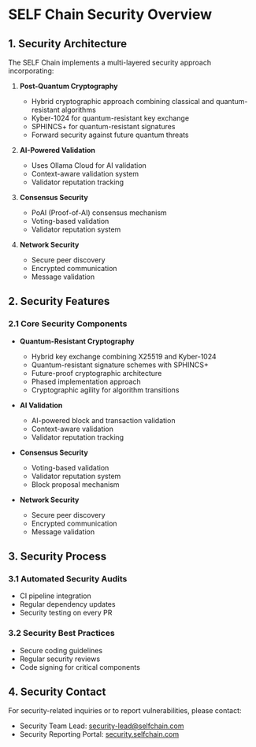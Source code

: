 # SELF Chain Security Overview

## 1. Security Architecture

The SELF Chain implements a multi-layered security approach incorporating:

1. **Post-Quantum Cryptography**
   - Hybrid cryptographic approach combining classical and quantum-resistant algorithms
   - Kyber-1024 for quantum-resistant key exchange
   - SPHINCS+ for quantum-resistant signatures
   - Forward security against future quantum threats

2. **AI-Powered Validation**
   - Uses Ollama Cloud for AI validation
   - Context-aware validation system
   - Validator reputation tracking

3. **Consensus Security**
   - PoAI (Proof-of-AI) consensus mechanism
   - Voting-based validation
   - Validator reputation system

4. **Network Security**
   - Secure peer discovery
   - Encrypted communication
   - Message validation

## 2. Security Features

### 2.1 Core Security Components

- **Quantum-Resistant Cryptography**
  - Hybrid key exchange combining X25519 and Kyber-1024
  - Quantum-resistant signature schemes with SPHINCS+
  - Future-proof cryptographic architecture
  - Phased implementation approach
  - Cryptographic agility for algorithm transitions

- **AI Validation**
  - AI-powered block and transaction validation
  - Context-aware validation
  - Validator reputation tracking

- **Consensus Security**
  - Voting-based validation
  - Validator reputation system
  - Block proposal mechanism

- **Network Security**
  - Secure peer discovery
  - Encrypted communication
  - Message validation

## 3. Security Process

### 3.1 Automated Security Audits

- CI pipeline integration
- Regular dependency updates
- Security testing on every PR

### 3.2 Security Best Practices

- Secure coding guidelines
- Regular security reviews
- Code signing for critical components

## 4. Security Contact

For security-related inquiries or to report vulnerabilities, please contact:
- Security Team Lead: [security-lead@selfchain.com](mailto:security-lead@selfchain.com)
- Security Reporting Portal: [security.selfchain.com](https://security.selfchain.com)
